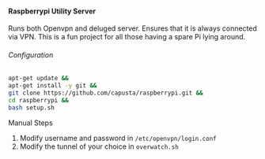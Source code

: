 #### Raspberrypi Utility Server
Runs both Openvpn and deluged server.  Ensures that it is always
connected via VPN.  This is a fun project for all those having a spare
Pi lying around.

###### Configuration
``` bash
apt-get update &&
apt-get install -y git &&
git clone https://github.com/capusta/raspberrypi.git &&
cd raspberrypi &&
bash setup.sh
```

Manual Steps
1.  Modify username and password in `/etc/openvpn/login.conf`
2.  Modify the tunnel of your choice in `overwatch.sh`
